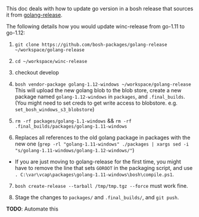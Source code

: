 This doc deals with how to update go version in a bosh release that sources it from [golang-release](https://github.com/bosh-packages/golang-release).

The following details how you would update winc-release from go-1.11 to go-1.12:

1. `git clone https://github.com/bosh-packages/golang-release ~/workspace/golang-release`

2. `cd ~/workspace/winc-release`

3. checkout develop

4. `bosh vendor-package golang-1.12-windows ~/workspace/golang-release`
This will upload the new golang blob to the blob store, create a new package named `golang-1.12-windows` in `packages`, and `.final_builds`. (You might need to set creds to get write access to blobstore. e.g. `set_bosh_windows_s3_blobstore`)

5. `rm -rf packages/golang-1.1-windows` && `rm -rf .final_builds/packages/golang-1.11-windows`

6. Replaces all references to the old golang package in packages with the new one (`grep -rl "golang-1.11-windows" ./packages | xargs sed -i "s/golang-1.11-windows/golang-1.12-windows/"`)

  * If you are just moving to golang-release for the first time, you might have to remove the line that sets `GOROOT` in the packaging script, and use `. C:\var\vcap\packages\golang-1.11-windows\bosh\compile.ps1`.

7. `bosh create-release --tarball /tmp/tmp.tgz --force` must work fine.

7. Stage the changes to `packages/` and `.final_builds/`, and `git push`.

**TODO**: Automate this
